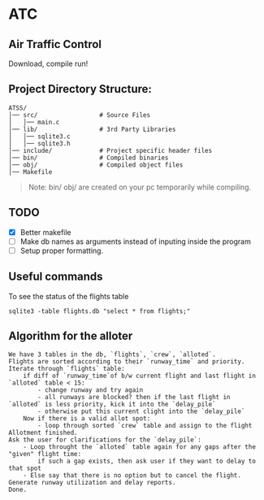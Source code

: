 # ATC
## Air Traffic Control

Download, compile run!

## Project Directory Structure:

~~~
ATSS/
│── src/                 # Source Files
│   │── main.c
│── lib/                 # 3rd Party Libraries
│   │── sqlite3.c
│   │── sqlite3.h
│── include/             # Project specific header files
│── bin/                 # Compiled binaries
│── obj/                 # Compiled object files
│── Makefile
~~~

> Note: bin/ obj/ are created on your pc temporarily while compiling.

## TODO
- [x] Better makefile
- [ ] Make db names as arguments instead of inputing inside the program
- [ ] Setup proper formatting.

## Useful commands

To see the status of the flights table
```
sqlite3 -table flights.db "select * from flights;"
```

## Algorithm for the alloter
```
We have 3 tables in the db, `flights`, `crew`, `alloted`.
Flights are sorted according to their `runway_time` and priority.
Iterate through `flights` table:
    if diff of `runway_time`of b/w current flight and last flight in `alloted` table < 15:
        - change runway and try again
        - all runways are blocked? then if the last flight in `alloted` is less priority, kick it into the `delay_pile`
        - otherwise put this current clight into the `delay_pile`
    Now if there is a valid allot spot:
        - loop through sorted `crew` table and assign to the flight
Allotment finished.
Ask the user for clarifications for the `delay_pile`:
    - Loop throught the `alloted` table again for any gaps after the "given" flight time:
        if such a gap exists, then ask user if they want to delay to that spot
    - Else say that there is no option but to cancel the flight.
Generate runway utilization and delay reports.
Done.
```